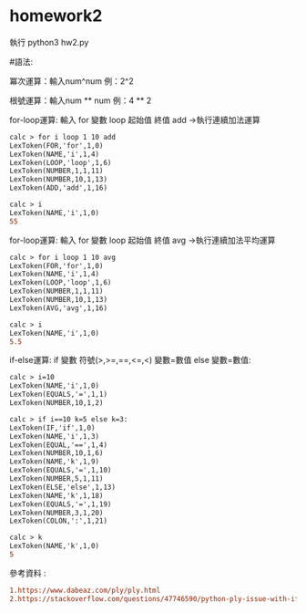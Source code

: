 # homework2

執行 python3 hw2.py


#語法:

冪次運算：輸入num^num  例：2^2

根號運算：輸入num ** num 例：4 ** 2

for-loop運算: 輸入 for 變數 loop 起始值 終值 add ->執行連續加法運算
```diff
calc > for i loop 1 10 add
LexToken(FOR,'for',1,0)
LexToken(NAME,'i',1,4)
LexToken(LOOP,'loop',1,6)
LexToken(NUMBER,1,1,11)
LexToken(NUMBER,10,1,13)
LexToken(ADD,'add',1,16)

calc > i
LexToken(NAME,'i',1,0)
55
``` 
for-loop運算: 輸入 for 變數 loop 起始值 終值 avg ->執行連續加法平均運算
```diff
calc > for i loop 1 10 avg
LexToken(FOR,'for',1,0)
LexToken(NAME,'i',1,4)
LexToken(LOOP,'loop',1,6)
LexToken(NUMBER,1,1,11)
LexToken(NUMBER,10,1,13)
LexToken(AVG,'avg',1,16)

calc > i
LexToken(NAME,'i',1,0)
5.5
```
if-else運算: if 變數 符號(>,>=,==,<=,<) 變數=數值 else 變數=數值:
```diff
calc > i=10
LexToken(NAME,'i',1,0)
LexToken(EQUALS,'=',1,1)
LexToken(NUMBER,10,1,2)

calc > if i==10 k=5 else k=3:
LexToken(IF,'if',1,0)
LexToken(NAME,'i',1,3)
LexToken(EQUAL,'==',1,4)
LexToken(NUMBER,10,1,6)
LexToken(NAME,'k',1,9)
LexToken(EQUALS,'=',1,10)
LexToken(NUMBER,5,1,11)
LexToken(ELSE,'else',1,13)
LexToken(NAME,'k',1,18)
LexToken(EQUALS,'=',1,19)
LexToken(NUMBER,3,1,20)
LexToken(COLON,':',1,21)

calc > k
LexToken(NAME,'k',1,0)
5
```

參考資料 : 
```diff
1.https://www.dabeaz.com/ply/ply.html
2.https://stackoverflow.com/questions/47746590/python-ply-issue-with-if-else-and-while-statements
```
